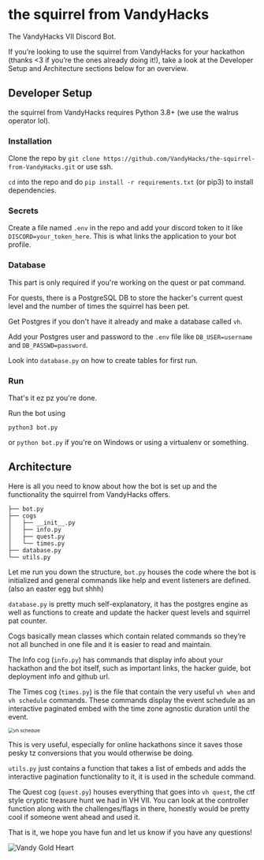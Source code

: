 # the squirrel from VandyHacks

The VandyHacks VII Discord Bot.

If you’re looking to use the squirrel from VandyHacks for your hackathon (thanks <3 if you’re the ones already doing it!), take a look at the Developer Setup and Architecture sections below for an overview. 

## Developer Setup

the squirrel from VandyHacks requires Python 3.8+ (we use the walrus operator lol).

### Installation

Clone the repo by 
`git clone https://github.com/VandyHacks/the-squirrel-from-VandyHacks.git` or use ssh.

`cd` into the repo and do `pip install -r requirements.txt` (or pip3) to install dependencies.

### Secrets

Create a file named `.env` in the repo and add your discord token to it like `DISCORD=your_token_here`.
This is what links the application to your bot profile.

### Database
This part is only required if you're working on the quest or pat command.

For quests, there is a PostgreSQL DB to store the hacker's current quest level and the number of 
times the squirrel has been pet.

Get Postgres if you don't have it already and make a database called `vh`.

Add your Postgres user and password to the `.env` file like `DB_USER=username` and `DB_PASSWD=password`.

Look into `database.py` on how to create tables for first run.

### Run

That's it ez pz you're done.

Run the bot using 

```commandline
python3 bot.py
```
or `python bot.py` if you're on Windows or using a virtualenv or something.

## Architecture

Here is all you need to know about how the bot is set up and the functionality the squirrel from VandyHacks offers.

```
├── bot.py
├── cogs
│   ├── __init__.py
│   ├── info.py
│   ├── quest.py
│   └── times.py
├── database.py
└── utils.py
```

Let me run you down the structure, `bot.py` houses the code where the bot is initialized and general commands like help and event listeners are defined. (also an easter egg but shhh)

`database.py` is pretty much self-explanatory, it has the postgres engine as well as functions to create and update the hacker quest levels and squirrel pat counter. 

Cogs basically mean classes which contain related commands so they’re not all bunched in one file and it is easier to read and maintain.

The Info cog (`info.py`) has commands that display info about your hackathon and the bot itself, such as important links, the hacker guide, bot deployment info and github url.

The Times cog (`times.py`) is the file that contain the very useful `vh when` and `vh schedule` commands. These commands display the event schedule as an interactive paginated embed with the time zone agnostic duration until the event.

<img src="https://i.imgur.com/XFyPN2o.png" alt="vh schedule" style="zoom: 67%;" />

This is very useful, especially for online hackathons since it saves those pesky tz conversions that you would otherwise be doing. 

`utils.py` just contains a function that takes a list of embeds and adds the interactive pagination functionality to it, it is used in the schedule command.

The Quest cog (`quest.py`) houses everything that goes into `vh quest`, the ctf style cryptic treasure hunt we had in VH VII. You can look at the controller function along with the challenges/flags in there, honestly would be pretty cool if someone went ahead and used it.

That is it, we hope you have fun and let us know if you have any questions!

![Vandy Gold Heart](https://cdn.discordapp.com/attachments/424321814702063647/750174332982001746/gold_heart.png)